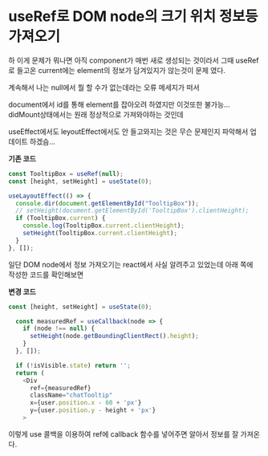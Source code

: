 # useRef로 DOM node의 크기 위치 정보등 가져오기

하 이게 문제가 뭐나면 아직 component가 매번 새로 생성되는 것이라서 그때 useRef로 들고온 current에는 element의 정보가 담겨있지가 않는것이 문제 였다.

계속해서 나는 null에서 뭘 할 수가 없는데라는 오류 메세지가 떠서

document에서 id를 통해 element를 잡아오려 하였지만 이것또한 불가능... didMount상태에서는 원래 정상적으로 가져와야하는 것인데

useEffect에서도 leyoutEffect에서도 안 들고와지는 것은 무슨 문제인지 파악해서 업데이트 하겠슴...

**기존 코드**

```js
const TooltipBox = useRef(null);
const [height, setHeight] = useState(0);

useLayoutEffect(() => {
  console.dir(document.getElementById("TooltipBox"));
  // setHeight(document.getElementById('TooltipBox').clientHeight);
  if (TooltipBox.current) {
    console.log(TooltipBox.current.clientHeight);
    setHeight(TooltipBox.current.clientHeight);
  }
}, []);
```

일단 DOM node에서 정보 가져오기는 react에서 사실 알려주고 있었는데 아래 쪽에 작성한 코드를 확인해보면

**변경 코드**

```js
const [height, setHeight] = useState(0);

  const measuredRef = useCallback(node => {
    if (node !== null) {
      setHeight(node.getBoundingClientRect().height);
    }
  }, []);

  if (!isVisible.state) return '';
  return (
    <Div
      ref={measuredRef}
      className="chatTooltip"
      x={user.position.x - 60 + 'px'}
      y={user.position.y - height + 'px'}
    >
```

이렇게 use 콜백을 이용하여 ref에 callback 함수를 넣어주면 알아서 정보를 잘 가져온다.
